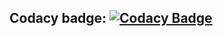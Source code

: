 ## Codacy badge: [![Codacy Badge](https://app.codacy.com/project/badge/Grade/1320b521ea06494aa9544eb95bdddd69)](https://www.codacy.com/gh/OmkarChitragar/M1_GkQuiz_Utility/dashboard?utm_source=github.com&amp;utm_medium=referral&amp;utm_content=OmkarChitragar/M1_GkQuiz_Utility&amp;utm_campaign=Badge_Grade)
